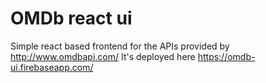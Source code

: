 # OMDb react ui

Simple react based frontend for the APIs provided by http://www.omdbapi.com/
It's deployed here https://omdb-ui.firebaseapp.com/
